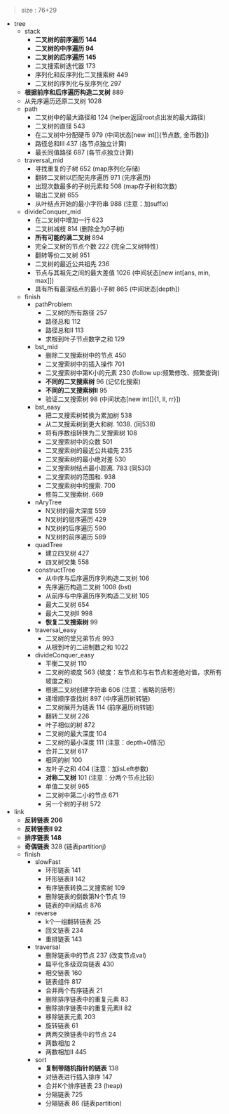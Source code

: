 > size : 76+29

* tree
    - stack
        + **二叉树的前序遍历  144**
        + **二叉树的中序遍历  94**
        + **二叉树的后序遍历  145**
        + 二叉搜索树迭代器  173
        + 序列化和反序列化二叉搜索树  449
        + 二叉树的序列化与反序列化  297
    - **根据前序和后序遍历构造二叉树**  889
    - 从先序遍历还原二叉树  1028
    - path
        + 二叉树中的最大路径和  124  (helper返回root点出发的最大路径) 
        + 二叉树的直径  543
        + 在二叉树中分配硬币  979  (中间状态[new int[]{节点数, 金币数}])
        + 路径总和III  437  (各节点独立计算)
        + 最长同值路径  687  (各节点独立计算)
    - traversal_mid
        + 寻找重复的子树  652  (map序列化存储)
        + 翻转二叉树以匹配先序遍历  971  (先序遍历)
        + 出现次数最多的子树元素和  508  (map存子树和次数)
        + 输出二叉树  655
        + 从叶结点开始的最小字符串  988  (注意：加suffix)
    + divideConquer_mid
        + 在二叉树中增加一行  623
        + 二叉树减枝  814  (删除全为0子树)
        + **所有可能的满二叉树**  894
        + 完全二叉树的节点个数  222  (完全二叉树特性)
        + 翻转等价二叉树  951
        + 二叉树的最近公共祖先  236
        + 节点与其祖先之间的最大差值  1026  (中间状态[new int[ans, min, max]])
        + 具有所有最深结点的最小子树  865  (中间状态[depth])
    - finish
        + pathProblem
            * 二叉树的所有路径  257  
            * 路径总和  112
            * 路径总和II  113
            * 求根到叶子节点数字之和  129
        + bst_mid
            * 删除二叉搜索树中的节点  450
            * 二叉搜索树中的插入操作  701
            * 二叉搜索树中第K小的元素  230  (follow up:频繁修改、频繁查询)
            * **不同的二叉搜索树**  96  (记忆化搜索)
            * **不同的二叉搜索树II**  95
            * 验证二叉搜索树  98  (中间状态[new int[]{1, ll, rr}])
        + bst_easy
            * 把二叉搜索树转换为累加树  538
            * 从二叉搜索树到更大和树. 1038. (同538)
            * 将有序数组转换为二叉搜索树  108
            * 二叉搜索树中的众数  501
            * 二叉搜索树的最近公共祖先  235
            * 二叉搜索树的最小绝对差  530
            * 二叉搜索树结点最小距离. 783  (同530)
            * 二叉搜索树的范围和. 938
            * 二叉搜索树中的搜索. 700
            * 修剪二叉搜索树. 669
        + nAryTree
            * N叉树的最大深度  559
            * N叉树的层序遍历  429
            * N叉树的后序遍历  590
            * N叉树的前序遍历  589
         + quadTree
            * 建立四叉树  427
            * 四叉树交集  558
        + constructTree
            * 从中序与后序遍历序列构造二叉树  106
            * 先序遍历构造二叉树  1008  (bst)
            * 从前序与中序遍历序列构造二叉树  105
            * 最大二叉树  654
            * 最大二叉树II  998
            * **恢复二叉搜索树**  99
        + traversal_easy
            * 二叉树的堂兄弟节点  993
            * 从根到叶的二进制数之和  1022
        + divideConquer_easy
            * 平衡二叉树  110
            * 二叉树的坡度  563  (坡度：左节点和与右节点和差绝对值，求所有坡度之和)
            * 根据二叉树创建字符串  606  (注意：省略的括号)
            * 递增顺序查找树  897  (中序遍历树转链)
            * 二叉树展开为链表  114  (前序遍历树转链)
            * 翻转二叉树  226
            * 叶子相似的树  872
            * 二叉树的最大深度  104
            * 二叉树的最小深度  111  (注意：depth=0情况)
            * 合并二叉树  617
            * 相同的树  100
            * 左叶子之和  404  (注意：加isLeft参数)
            * **对称二叉树**  101  (注意：分两个节点比较)
            * 单值二叉树  965
            * 二叉树中第二小的节点  671
            * 另一个树的子树  572
* link
    - **反转链表  206**
    - **反转链表II  92**
    - **排序链表  148**
    - **奇偶链表**  328  (链表partitionj)
    - finish
        + slowFast
            * 环形链表  141
            * 环形链表II  142
            * 有序链表转换二叉搜索树  109
            * 删除链表的倒数第N个节点  19
            * 链表的中间结点  876
        + reverse
            * k个一组翻转链表  25
            * 回文链表  234
            * 重排链表  143
        + traversal
            * 删除链表中的节点  237  (改变节点val)
            * 扁平化多级双向链表  430
            * 相交链表  160
            * 链表组件  817
            * 合并两个有序链表  21
            * 删除排序链表中的重复元素  83
            * 删除排序链表中的重复元素II  82
            * 移除链表元素  203
            * 旋转链表  61
            * 两两交换链表中的节点  24
            * 两数相加  2
            * 两数相加II  445
        + sort
            * **复制带随机指针的链表**  138
            * 对链表进行插入排序  147
            * 合并K个排序链表  23  (heap)
            * 分隔链表  725
            * 分隔链表  86  (链表partition)


